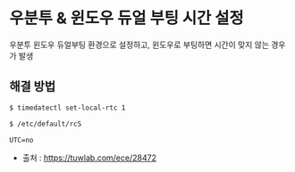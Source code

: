 # 우분투 & 윈도우 듀얼 부팅 시간 설정

우분투 윈도우 듀얼부팅 환경으로 설정하고, 윈도우로 부팅하면 시간이 맞지 않는 경우가 발생

## 해결 방법

```bash
$ timedatectl set-local-rtc 1
```

```bash
$ /etc/default/rcS
```

```
UTC=no
```

- 출처 : https://tuwlab.com/ece/28472
